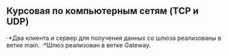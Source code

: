 ## Курсовая по компьютерным сетям (TCP и UDP)

⋅*Два клиента и сервер для получения данных со шлюза реализованы в ветке main.
⋅*Шлюз реализован в ветке Gateway.
